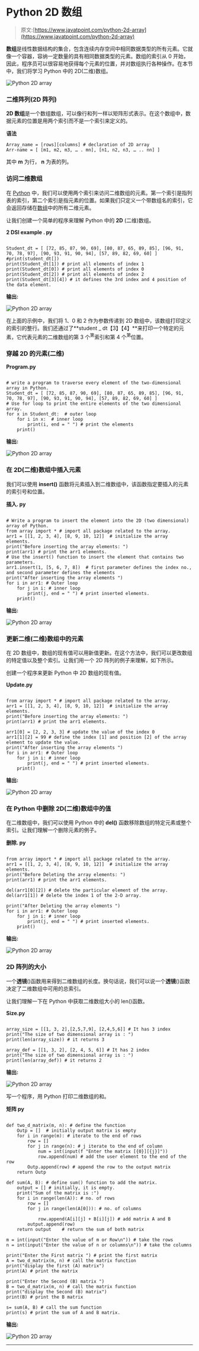 # Python 2D 数组

> 原文:[https://www.javatpoint.com/python-2d-array](https://www.javatpoint.com/python-2d-array)

**数组**是线性数据结构的集合，包含连续内存空间中相同数据类型的所有元素。它就像一个容器，容纳一定数量的具有相同数据类型的元素。数组的索引从 0 开始，因此，程序员可以很容易地获得每个元素的位置，并对数组执行各种操作。在本节中，我们将学习 Python 中的 2D(二维)数组。

![Python 2D array](img/ee13fc5c888670fc554c5b9e17e0a0a2.png)

### 二维阵列(2D 阵列)

**2D 数组**是一个数组数组，可以像行和列一样以矩阵形式表示。在这个数组中，数据元素的位置是用两个索引而不是一个索引来定义的。

**语法**

```
Array_name = [rows][columns] # declaration of 2D array
Arr-name = [ [m1, m2, m3, … . mn], [n1, n2, n3, … .. nn] ]

```

其中 **m** 为行， **n** 为表的列。

### 访问二维数组

在 [Python](https://www.javatpoint.com/python-tutorial) 中，我们可以使用两个索引来访问二维数组的元素。第一个索引是指列表的索引，第二个索引是指元素的位置。如果我们只定义一个带数组名的索引，它会返回存储在[数组](https://www.javatpoint.com/python-arrays)中的所有二维元素。

让我们创建一个简单的程序来理解 Python 中的 **2D** (二维)数组。

**2 DSI example . py**

```

Student_dt = [ [72, 85, 87, 90, 69], [80, 87, 65, 89, 85], [96, 91, 70, 78, 97], [90, 93, 91, 90, 94], [57, 89, 82, 69, 60] ]
#print(student_dt[])
print(Student_dt[1]) # print all elements of index 1
print(Student_dt[0]) # print all elements of index 0
print(Student_dt[2]) # print all elements of index 2
print(Student_dt[3][4]) # it defines the 3rd index and 4 position of the data element.

```

**输出:**

![Python 2D array](img/bb118714a159d29bbb0b3c93250f74df.png)

在上面的示例中，我们将 1、0 和 2 作为参数传递到 2D 数组中，该数组打印定义的索引的整行。我们还通过了**student _ dt【3】【4】**来打印一个特定的元素，它代表元素的二维数组的第 3 个<sup>第</sup>索引和第 4 个<sup>第</sup>位置。

### 穿越 2D 的元素(二维)

**Program.py**

```

# write a program to traverse every element of the two-dimensional array in Python.
Student_dt = [ [72, 85, 87, 90, 69], [80, 87, 65, 89, 85], [96, 91, 70, 78, 97], [90, 93, 91, 90, 94], [57, 89, 82, 69, 60] ]
# Use for loop to print the entire elements of the two dimensional array.
for x in Student_dt:  # outer loop
    for i in x:  # inner loop
        print(i, end = " ") # print the elements
    print()

```

**输出:**

![Python 2D array](img/79d2ed2a35cadc210676ec2f7199d897.png)

### 在 2D(二维)数组中插入元素

我们可以使用 **insert()** 函数将元素插入到二维数组中，该函数指定要插入的元素的索引号和位置。

**插入. py**

```

# Write a program to insert the element into the 2D (two dimensional) array of Python.
from array import * # import all package related to the array.
arr1 = [[1, 2, 3, 4], [8, 9, 10, 12]]  # initialize the array elements.
print("Before inserting the array elements: ")
print(arr1) # print the arr1 elements.
# Use the insert() function to insert the element that contains two parameters.
arr1.insert(1, [5, 6, 7, 8])  # first parameter defines the index no., and second parameter defines the elements
print("After inserting the array elements ")
for i in arr1: # Outer loop
    for j in i: # inner loop
        print(j, end = " ") # print inserted elements.
    print()    

```

**输出:**

![Python 2D array](img/dfa083a6f1b29a0363c7b971c0f43dd8.png)

### 更新二维(二维)数组中的元素

在 2D 数组中，数组的现有值可以用新值更新。在这个方法中，我们可以更改数组的特定值以及整个索引。让我们用一个 2D 阵列的例子来理解，如下所示。

创建一个程序来更新 Python 中 2D 数组的现有值。

**Update.py**

```

from array import * # import all package related to the array.
arr1 = [[1, 2, 3, 4], [8, 9, 10, 12]]  # initialize the array elements.
print("Before inserting the array elements: ")
print(arr1) # print the arr1 elements.

arr1[0] = [2, 2, 3, 3] # update the value of the index 0
arr1[1][2] = 99 # define the index [1] and position [2] of the array element to update the value.
print("After inserting the array elements ")
for i in arr1: # Outer loop
    for j in i: # inner loop
        print(j, end = " ") # print inserted elements.
    print() 

```

**输出:**

![Python 2D array](img/a62941851f6f3cddbe817287c85b161f.png)

### 在 Python 中删除 2D(二维)数组中的值

在二维数组中，我们可以使用 Python 中的 **del()** 函数移除数组的特定元素或整个索引。让我们理解一个删除元素的例子。

**删除. py**

```

from array import * # import all package related to the array.
arr1 = [[1, 2, 3, 4], [8, 9, 10, 12]]  # initialize the array elements.
print("Before Deleting the array elements: ")
print(arr1) # print the arr1 elements.

del(arr1[0][2]) # delete the particular element of the array.
del(arr1[1]) # delete the index 1 of the 2-D array.

print("After Deleting the array elements ")
for i in arr1: # Outer loop
    for j in i: # inner loop
        print(j, end = " ") # print inserted elements.
    print()    

```

**输出:**

![Python 2D array](img/ce1a81c4e33de3c4a2b58769372a213c.png)

### 2D 阵列的大小

一个**透镜**()函数用来得到二维数组的长度。换句话说，我们可以说一个**透镜**()函数决定了二维数组中可用的总索引。

让我们理解一下在 Python 中获取二维数组大小的 len()函数。

**Size.py**

```

array_size = [[1, 3, 2],[2,5,7,9], [2,4,5,6]] # It has 3 index
print("The size of two dimensional array is : ")
print(len(array_size)) # it returns 3 

array_def = [[1, 3, 2], [2, 4, 5, 6]] # It has 2 index
print("The size of two dimensional array is : ")
print(len(array_def)) # it returns 2

```

**输出:**

![Python 2D array](img/85f9334c15cf276157abc2058d7febcc.png)

写一个程序，用 Python 打印二维数组的和。

**矩阵 py**

```

def two_d_matrix(m, n): # define the function
    Outp = []  # initially output matrix is empty
    for i in range(m): # iterate to the end of rows
        row = []
        for j in range(n): # j iterate to the end of column
            num = int(input(f "Enter the matrix [{0}][{j}]"))
            row.append(num) # add the user element to the end of the row
        Outp.append(row) # append the row to the output matrix
    return Outp    

def sum(A, B): # define sum() function to add the matrix.
    output = [] # initially, it is empty.
    print("Sum of the matrix is :")
    for i in range(len(A)): # no. of rows
        row = []
        for j in range(len(A[0])): # no. of columns

            row.append(A[i][j] + B[i][j]) # add matrix A and B
        output.append(row)
    return output    # return the sum of both matrix

m = int(input("Enter the value of m or Row\n")) # take the rows
n = int(input("Enter the value of n or columns\n")) # take the columns

print("Enter the First matrix ") # print the first matrix
A = two_d_matrix(m, n) # call the matrix function
print("display the first (A) matrix")
print(A) # print the matrix

print("Enter the Second (B) matrix ")
B = two_d_matrix(m, n) # call the matrix function
print("display the Second (B) matrix")
print(B) # print the B matrix

s= sum(A, B) # call the sum function
print(s) # print the sum of A and B matrix.

```

**输出:**

![Python 2D array](img/a3305cec03140c21dc190efcc21e163c.png)

* * *